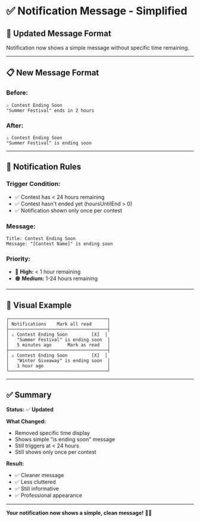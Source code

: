 # ✅ Notification Message - Simplified

## 🎯 Updated Message Format

Notification now shows a simple message without specific time remaining.

---

## 📋 New Message Format

### **Before:**
```
⚠️ Contest Ending Soon
"Summer Festival" ends in 2 hours
```

### **After:**
```
⚠️ Contest Ending Soon
"Summer Festival" is ending soon
```

---

## 🔔 Notification Rules

### **Trigger Condition:**
- ✅ Contest has < 24 hours remaining
- ✅ Contest hasn't ended yet (hoursUntilEnd > 0)
- ✅ Notification shown only once per contest

### **Message:**
```
Title: Contest Ending Soon
Message: "[Contest Name]" is ending soon
```

### **Priority:**
- 🔴 **High:** < 1 hour remaining
- 🟠 **Medium:** 1-24 hours remaining

---

## 🎨 Visual Example

```
┌─────────────────────────────────────┐
│ Notifications    Mark all read      │
├─────────────────────────────────────┤
│ ⚠️ Contest Ending Soon         [X]  │
│   "Summer Festival" is ending soon  │
│   5 minutes ago      Mark as read   │
├─────────────────────────────────────┤
│ ⚠️ Contest Ending Soon         [X]  │
│   "Winter Giveaway" is ending soon  │
│   1 hour ago                        │
└─────────────────────────────────────┘
```

---

## ✅ Summary

**Status:** ✅ **Updated**

**What Changed:**
- Removed specific time display
- Shows simple "is ending soon" message
- Still triggers at < 24 hours
- Still shows only once per contest

**Result:**
- ✅ Cleaner message
- ✅ Less cluttered
- ✅ Still informative
- ✅ Professional appearance

---

**Your notification now shows a simple, clean message!** 🔔✅
